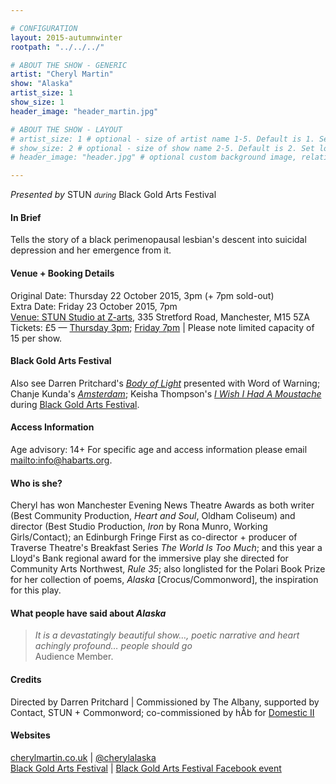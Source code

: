 ```yaml
---

# CONFIGURATION
layout: 2015-autumnwinter
rootpath: "../../../"

# ABOUT THE SHOW - GENERIC
artist: "Cheryl Martin"
show: "Alaska"
artist_size: 1
show_size: 1
header_image: "header_martin.jpg"

# ABOUT THE SHOW - LAYOUT
# artist_size: 1 # optional - size of artist name 1-5. Default is 1. Set longer names to lower values
# show_size: 2 # optional - size of show name 2-5. Default is 2. Set longer names to lower values
# header_image: "header.jpg" # optional custom background image, relative to current page

---
```

*Presented by* STUN <small>*during*</small> Black Gold Arts Festival                
         
#### In Brief                      
Tells the story of a black perimenopausal lesbian's descent into suicidal depression and her emergence from it.         
         
#### Venue + Booking Details        
Original Date: Thursday 22 October 2015, 3pm (+ 7pm sold-out)        
Extra Date: Friday 23 October 2015, 7pm         
[Venue: STUN Studio at Z-arts](http://www.z-arts.org/about-us/getting-here), 335 Stretford Road, Manchester, M15 5ZA         
Tickets: £5 — [Thursday 3pm](http://z-arts.ticketsolve.com/shows/873540040/events/127519178); [Friday 7pm](http://z-arts.ticketsolve.com/shows/873540040/events/127595898) | Please note limited capacity of 15 per show.                
        
#### Black Gold Arts Festival        
Also see Darren Pritchard's *[Body of Light](/archive/2015-autumnwinter/pritchard)* presented with Word of Warning; Chanje Kunda's *[Amsterdam](http://www.z-arts.org/events/amsterdam)*; Keisha Thompson's *[I Wish I Had A Moustache](http://www.z-arts.org/events/i-wish-i-had-a-moustache)* during [Black Gold Arts Festival](http://stunlive.com/black-gold-festival).            
        
#### Access Information      
Age advisory: 14+ For specific age and access information please email <mailto:info@habarts.org>.       
            
#### Who is she?    
Cheryl has won Manchester Evening News Theatre Awards as both writer (Best Community Production, *Heart and Soul*, Oldham Coliseum) and director (Best Studio Production, *Iron* by Rona Munro, Working Girls/Contact); an Edinburgh Fringe First as co-director + producer of Traverse Theatre's Breakfast Series *The World Is Too Much*; and this year a Lloyd's Bank regional award for the immersive play she directed for Community Arts Northwest, *Rule 35*; also longlisted for the Polari Book Prize for her collection of poems, *Alaska* [Crocus/Commonword], the inspiration for this play.    
    
#### What people have said about *Alaska*                                                
>*It is a devastatingly beautiful show…, poetic narrative and heart achingly profound… people should go*<br>Audience Member.    
                        
#### Credits         
Directed by Darren Pritchard | Commissioned by The Albany, supported by Contact, STUN + Commonword; co-commissioned by hÅb for [Domestic II](/archive/2015-domestic/martin)        
    
#### Websites
[cherylmartin.co.uk](http://www.cherylmartin.co.uk/about) | [@cherylalaska](http://twitter.com/cherylalaska)<br>[Black Gold Arts Festival](http://stunlive.com/black-gold-festival) | [Black Gold Arts Festival Facebook event](http://www.facebook.com/events/942571815809180)
